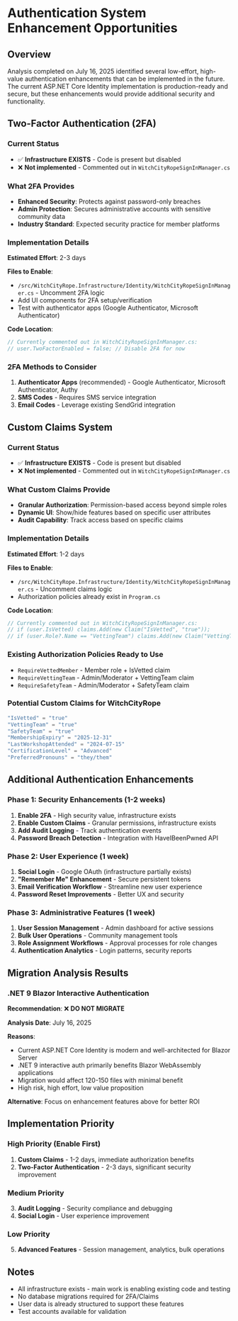 # Authentication System Enhancement Opportunities

## Overview
Analysis completed on July 16, 2025 identified several low-effort, high-value authentication enhancements that can be implemented in the future. The current ASP.NET Core Identity implementation is production-ready and secure, but these enhancements would provide additional security and functionality.

## Two-Factor Authentication (2FA)

### Current Status
- ✅ **Infrastructure EXISTS** - Code is present but disabled
- ❌ **Not implemented** - Commented out in `WitchCityRopeSignInManager.cs`

### What 2FA Provides
- **Enhanced Security**: Protects against password-only breaches
- **Admin Protection**: Secures administrative accounts with sensitive community data
- **Industry Standard**: Expected security practice for member platforms

### Implementation Details
**Estimated Effort**: 2-3 days

**Files to Enable**:
- `/src/WitchCityRope.Infrastructure/Identity/WitchCityRopeSignInManager.cs` - Uncomment 2FA logic
- Add UI components for 2FA setup/verification
- Test with authenticator apps (Google Authenticator, Microsoft Authenticator)

**Code Location**:
```csharp
// Currently commented out in WitchCityRopeSignInManager.cs:
// user.TwoFactorEnabled = false; // Disable 2FA for now
```

### 2FA Methods to Consider
1. **Authenticator Apps** (recommended) - Google Authenticator, Microsoft Authenticator, Authy
2. **SMS Codes** - Requires SMS service integration
3. **Email Codes** - Leverage existing SendGrid integration

## Custom Claims System

### Current Status
- ✅ **Infrastructure EXISTS** - Code is present but disabled
- ❌ **Not implemented** - Commented out in `WitchCityRopeSignInManager.cs`

### What Custom Claims Provide
- **Granular Authorization**: Permission-based access beyond simple roles
- **Dynamic UI**: Show/hide features based on specific user attributes
- **Audit Capability**: Track access based on specific claims

### Implementation Details
**Estimated Effort**: 1-2 days

**Files to Enable**:
- `/src/WitchCityRope.Infrastructure/Identity/WitchCityRopeSignInManager.cs` - Uncomment claims logic
- Authorization policies already exist in `Program.cs`

**Code Location**:
```csharp
// Currently commented out in WitchCityRopeSignInManager.cs:
// if (user.IsVetted) claims.Add(new Claim("IsVetted", "true"));
// if (user.Role?.Name == "VettingTeam") claims.Add(new Claim("VettingTeam", "true"));
```

### Existing Authorization Policies Ready to Use
- `RequireVettedMember` - Member role + IsVetted claim
- `RequireVettingTeam` - Admin/Moderator + VettingTeam claim  
- `RequireSafetyTeam` - Admin/Moderator + SafetyTeam claim

### Potential Custom Claims for WitchCityRope
```csharp
"IsVetted" = "true"
"VettingTeam" = "true"
"SafetyTeam" = "true"
"MembershipExpiry" = "2025-12-31"
"LastWorkshopAttended" = "2024-07-15"
"CertificationLevel" = "Advanced"
"PreferredPronouns" = "they/them"
```

## Additional Authentication Enhancements

### Phase 1: Security Enhancements (1-2 weeks)
1. **Enable 2FA** - High security value, infrastructure exists
2. **Enable Custom Claims** - Granular permissions, infrastructure exists
3. **Add Audit Logging** - Track authentication events
4. **Password Breach Detection** - Integration with HaveIBeenPwned API

### Phase 2: User Experience (1 week)
1. **Social Login** - Google OAuth (infrastructure partially exists)
2. **"Remember Me" Enhancement** - Secure persistent tokens
3. **Email Verification Workflow** - Streamline new user experience
4. **Password Reset Improvements** - Better UX and security

### Phase 3: Administrative Features (1 week)
1. **User Session Management** - Admin dashboard for active sessions
2. **Bulk User Operations** - Community management tools
3. **Role Assignment Workflows** - Approval processes for role changes
4. **Authentication Analytics** - Login patterns, security reports

## Migration Analysis Results

### .NET 9 Blazor Interactive Authentication
**Recommendation**: ❌ **DO NOT MIGRATE**

**Analysis Date**: July 16, 2025

**Reasons**:
- Current ASP.NET Core Identity is modern and well-architected for Blazor Server
- .NET 9 interactive auth primarily benefits Blazor WebAssembly applications
- Migration would affect 120-150 files with minimal benefit
- High risk, high effort, low value proposition

**Alternative**: Focus on enhancement features above for better ROI

## Implementation Priority

### High Priority (Enable First)
1. **Custom Claims** - 1-2 days, immediate authorization benefits
2. **Two-Factor Authentication** - 2-3 days, significant security improvement

### Medium Priority
3. **Audit Logging** - Security compliance and debugging
4. **Social Login** - User experience improvement

### Low Priority
5. **Advanced Features** - Session management, analytics, bulk operations

## Notes
- All infrastructure exists - main work is enabling existing code and testing
- No database migrations required for 2FA/Claims
- User data is already structured to support these features
- Test accounts available for validation